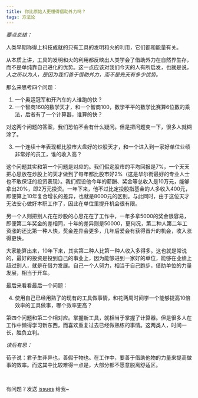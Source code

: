 ```yaml
---
title: 你比原始人更懂得借助外力吗？
tags: 方法论 
---
```


*要点总结：*

人类早期称得上科技成就的只有工具的发明和火的利用，它们都和能量有关。

从本质上讲，工具的发明和火的利用都反映出人类学会了借助外力在自然界生存，而不是单纯靠自己进化的优势。这一点应该对我们今天的人有所启发，也就是说，*人之所以为人，是因为我们善于借助外力，而不是先天有多少优势。*

那么来思考四个问题：

1. 一个奥运冠军和开汽车的人谁跑的快？
2. 一个智商160的数学天才，和一个智商100，数学平平的数学比赛算6位数的乘法，后者有了一个计算器，谁算的快？

对这两个问题的答案，我们恐怕不会有什么疑问。但是把问题变一下，很多人就糊涂了。

3. 一个连续十年表现都比股市大盘好的炒股天才，和一个进入到一家好单位业绩非常好的员工，谁的收入高？

这个问题其实和第一个问题是对应的。我们假定股市的平均回报是7%，一个天天把心思放在炒股上的天才做到了每年都比股市好2%（这是华尔街最好的专业人士也不敢保证的投资表现）。我们假设他今年的薪酬、奖金等总收入是10万元，能够拿出20%，即2万元投资。一年下来，他不过比定投股指基金的人多收入400元，即便算上10年复合增长的差异，也就是8000元的区别。与此同时，由于这位天才无法安心做好本职工作了，因此在单位里提升机会很有限。

另一个人则把别人花在炒股的心思花在了工作中，一年多拿5000的奖金很容易，即便第二年奖金的差相同，十年的差异则是50000，更何况，第二种人第二年工资涨的还比第一种人快，奖金差异会更多，几年后爱会有获得晋升的机会，收入涨得更快。

大家能算出来，10年下来，其实第二种人比第一种人收入多得多。这也就是常说的，最好的投资是投到自己的事业上，因为能够进到一家好的单位，能够在业绩上超过别人，就是在借力发展。自己一个人努力，相当于自己跑步，借助单位的力量发展，相当于开车。

最后来看看最后一个问题：

4. 使用自己已经用熟了的现有的工具做事情，和花两周时间学一个能够提高10倍效率的工具做事，哪个效率更高？

第四个问题和第二个相对应。掌握新工具，就相当于掌握了计算器。但是很多人在工作中懒得学习新东西，而喜欢重复过去已经做熟练的事情。这两类人，时间一长，胜负立判。


*读后有思：*

荀子说：君子生非异也，善假于物也。在工作中，要善于借助他物的力量来提高做事的效率。而这其中比较难得一点是，大部分都不愿意脱离舒适区。

<br>

有问题？发送 [issues](https://syt-honey.github.io/about/) 给我~
